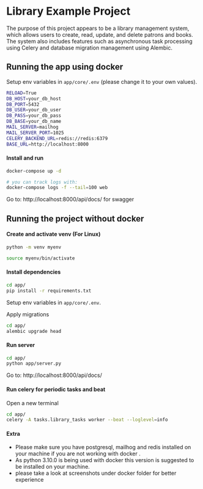 # Library Example Project
The purpose of this project appears to be a library management system,
which allows users to create, read, update, and delete patrons and books. The system also includes features such as asynchronous task processing using Celery and database migration management using Alembic.


## Running the app using docker

Setup env variables in `app/core/.env` (please change it to your own values).
```bash
RELOAD=True
DB_HOST=your_db_host
DB_PORT=5432
DB_USER=your_db_user
DB_PASS=your_db_pass
DB_BASE=your_db_name
MAIL_SERVER=mailhog
MAIL_SERVER_PORT=1025
CELERY_BACKEND_URL=redis://redis:6379
BASE_URL=http://localhost:8000

```


#### Install and run

```bash
docker-compose up -d

# you can track logs with:
docker-compose logs -f --tail=100 web
```

Go to: http://localhost:8000/api/docs/ for swagger


## Running the project without docker

#### Create  and activate venv (For Linux)

```bash
python -m venv myenv

source myenv/bin/activate 

```
#### Install dependencies

```bash
cd app/
pip install -r requirements.txt
```

Setup env variables in `app/core/.env`.


Apply migrations

```bash
cd app/
alembic upgrade head
```


#### Run server

```bash
cd app/
python app/server.py
```
Go to: http://localhost:8000/api/docs/

#### Run celery for periodic tasks and beat
Open a new terminal
```bash
cd app/
celery -A tasks.library_tasks worker --beat --loglevel=info
```

#### Extra
* Please make sure you have postgresql, mailhog and redis installed on your machine if you are not working with docker .
* As python 3.10.0 is being used with docker this version is suggested to be installed on your machine.
* please take a look at screenshots under docker folder for better experience
